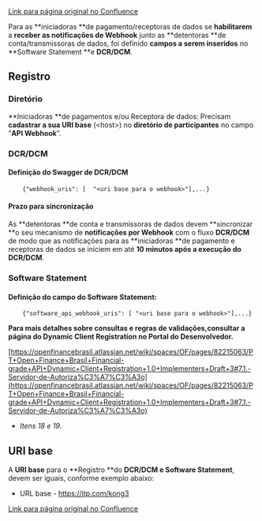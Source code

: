 [Link para página original no Confluence](https://openfinancebrasil.atlassian.net/wiki/spaces/OF/pages/200736835)

Para as **iniciadoras **de pagamento/receptoras de dados se **habilitarem** a **receber as notificações de Webhook** junto as **detentoras **de conta/transmissoras de dados, foi definido **campos a serem inseridos** no **Software Statement **e **DCR/DCM**.

## Registro

### Diretório

**Iniciadoras **de pagamentos e/ou Receptora de dados: Precisam **cadastrar **a sua** URI base** (&lt;host&gt;) no **diretório de participantes** no campo “**API Webhook**”.

### DCR/DCM

#### Definição do Swagger de DCR/DCM

    	{"webhook_uris": [	"<uri base para o webhook>"],...}

#### Prazo para sincronização

As **detentoras **de conta e transmissoras de dados devem **sincronizar **o seu mecanismo de **notificações por Webhook** com o fluxo **DCR/DCM** de modo que as notificações para as **iniciadoras **de pagamento e receptoras de dados se iniciem em até **10 minutos após a execução do DCR/DCM**.

### Software Statement

#### Definição do campo do Software Statement:

    	{"software_api_webhook_uris": [	"<uri base para o webhook>"],...}

**Para mais detalhes sobre consultas e regras de validações,consultar a página do Dynamic Client Registration no Portal do Desenvolvedor.**

[https://openfinancebrasil.atlassian.net/wiki/spaces/OF/pages/82215063/PT+Open+Finance+Brasil+Financial-grade+API+Dynamic+Client+Registration+1.0+Implementers+Draft+3#7.1.-Servidor-de-Autoriza%C3%A7%C3%A3o](https://openfinancebrasil.atlassian.net/wiki/spaces/OF/pages/82215063/PT+Open+Finance+Brasil+Financial-grade+API+Dynamic+Client+Registration+1.0+Implementers+Draft+3#7.1.-Servidor-de-Autoriza%C3%A7%C3%A3o) 

- *Itens 18 e 19.*

## URI base

A **URI base** para o **Registro **do **DCR/DCM e Software Statement**, devem ser iguais, conforme exemplo abaixo:

- URL base - https://itp.com/kong3

[Link para página original no Confluence](https://openfinancebrasil.atlassian.net/wiki/spaces/OF/pages/200736835)